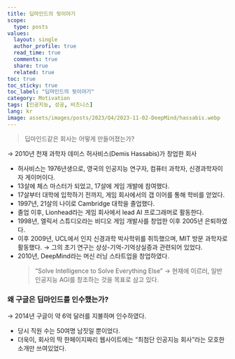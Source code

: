 ```yaml
---
title: 딥마인드의 뒷이야기
scope:
  type: posts
values:
  layout: single
  author_profile: true
  read_time: true
  comments: true
  share: true
  related: true
toc: true
toc_sticky: true
toc_label: "딥마인드의 뒷이야기"
category: Motivation
tags: [인공지능, 성공, 비즈니스]
lang: kr
image: assets/images/posts/2023/Q4/2023-11-02-DeepMind/hassabis.webp
---
```


> 딥마인드같은 회사는 어떻게 만들어졌는가?

→ 2010년 천재 과학자 데미스 허사비스(Demis Hassabis)가 창업한 회사

- 허사비스는 1976년생으로, 영국의 인공지능 연구자, 컴퓨터 과학자, 신경과학자이자 게이머이다.
- 13살에 체스 마스터가 되었고, 17살에 게임 개발에 참여했다.
- 17살부터 대학에 입학하기 전까지, 게임 회사에서의 갭 이어를 통해 학비를 얻었다.
- 1997년, 21살의 나이로 Cambridge 대학을 졸업했다.
- 졸업 이후, Lionhead라는 게임 회사에서 lead AI 프로그래머로 활동한다.
- 1998년, 엘릭서 스튜디오라는 비디오 게임 개발사를 창업한 이후 2005년 은퇴하였다.
- 이후 2009년, UCL에서 인지 신경과학 박사학위를 취득했으며, MIT 방문 과학자로 활동했다.
  → 그의 초기 연구는 상상-기억-기억상실증과 관련되어 있었다.
- 2010년, DeepMind라는 머신 러닝 스타트업을 창업하였다.
  > “Solve Intelligence to Solve Everything Else”
  > → 현재에 이르러, 일반 인공지능 AGI를 창조하는 것을 목표로 삼고 있다.

### 왜 구글은 딥마인드를 인수했는가?

→ 2014년 구글이 약 6억 달러를 지불하며 인수하였다.

- 당시 직원 수는 50여명 남짓일 뿐이었다.
- 더욱이, 회사의 딱 한페이지짜리 웹사이트에는 “최첨단 인공지능 회사”라는 모호한 소개만 쓰여있었다.
